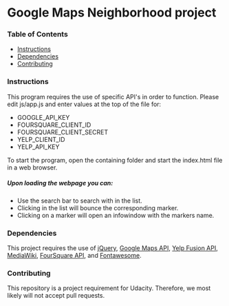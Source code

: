 # Google Maps Neighborhood project

### Table of Contents

* [Instructions](#instructions)
* [Dependencies](#dependencies)
* [Contributing](#contributing)

### Instructions
This program requires the use of specific API's in order to function. Please edit js/app.js and enter values at the top of the file for:
* GOOGLE_API_KEY
* FOURSQUARE_CLIENT_ID
* FOURSQUARE_CLIENT_SECRET
* YELP_CLIENT_ID
* YELP_API_KEY

To start the program, open the containing folder and start the index.html file in a web browser.


##### Upon loading the webpage you can:
* Use the search bar to search with in the list. 
* Clicking in the list will bounce the corresponding marker. 
* Clicking on a marker will open an infowindow with the markers name.

### Dependencies
This project requires the use of [jQuery](http://www.jquery.com), [Google Maps API](https://developers.google.com/maps/documentation/), [Yelp Fusion API](https://www.yelp.com/fusion), [MediaWiki](https://www.mediawiki.org/wiki/API:Main_page), [FourSquare API](https://developer.foursquare.com/d), and [Fontawesome](https://fontawesome.com). 

### Contributing
This repository is a project requirement for Udacity. Therefore, we most likely will not accept pull requests.
